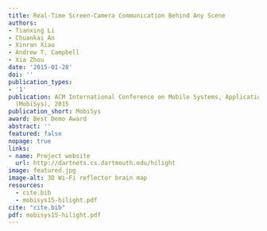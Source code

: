 ```yaml
---
title: Real-Time Screen-Camera Communication Behind Any Scene
authors:
- Tianxing Li
- Chuankai An
- Xinran Xiao
- Andrew T. Campbell
- Xia Zhou
date: '2015-01-28'
doi: ''
publication_types:
- '1'
publication: ACM International Conference on Mobile Systems, Applications, and Services
  (MobiSys), 2015
publication_short: MobiSys
award: Best Demo Award
abstract: ''
featured: false
nopage: true
links:
- name: Project website
  url: http://dartnets.cs.dartmouth.edu/hilight
image: featured.jpg
image-alt: 3D Wi-Fi reflector brain map
resources:
  - cite.bib
  - mobisys15-hilight.pdf
cite: "cite.bib"
pdf: mobisys15-hilight.pdf
---
```



